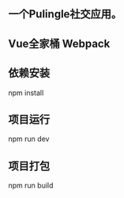 ## 一个Pulingle社交应用。
## Vue全家桶 Webpack
## 依赖安装
  npm install
## 项目运行 
  npm run dev
## 项目打包
  npm run build


